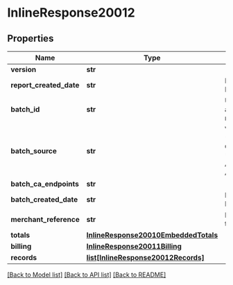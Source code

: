 # InlineResponse20012

## Properties
Name | Type | Description | Notes
------------ | ------------- | ------------- | -------------
**version** | **str** |  | [optional] 
**report_created_date** | **str** | ISO-8601 format: yyyy-MM-ddTHH:mm:ssZ | [optional] 
**batch_id** | **str** | Unique identification number assigned to the submitted request. | [optional] 
**batch_source** | **str** | Valid Values:   * SCHEDULER   * TOKEN_API   * CREDIT_CARD_FILE_UPLOAD   * AMEX_REGSITRY   * AMEX_REGISTRY_API   * AMEX_MAINTENANCE  | [optional] 
**batch_ca_endpoints** | **str** |  | [optional] 
**batch_created_date** | **str** | ISO-8601 format: yyyy-MM-ddTHH:mm:ssZ | [optional] 
**merchant_reference** | **str** | Reference used by merchant to identify batch. | [optional] 
**totals** | [**InlineResponse20010EmbeddedTotals**](InlineResponse20010EmbeddedTotals.md) |  | [optional] 
**billing** | [**InlineResponse20011Billing**](InlineResponse20011Billing.md) |  | [optional] 
**records** | [**list[InlineResponse20012Records]**](InlineResponse20012Records.md) |  | [optional] 

[[Back to Model list]](../README.md#documentation-for-models) [[Back to API list]](../README.md#documentation-for-api-endpoints) [[Back to README]](../README.md)


